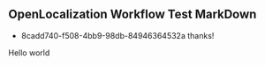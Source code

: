 ## OpenLocalization Workflow Test MarkDown
* 8cadd740-f508-4bb9-98db-84946364532a 
thanks!

Hello world